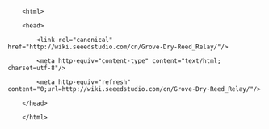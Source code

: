 <!DOCTYPE html>
        <html>
        <head>
            <link rel="canonical" href="http://wiki.seeedstudio.com/cn/Grove-Dry-Reed_Relay/"/>
            <meta http-equiv="content-type" content="text/html; charset=utf-8"/>
            <meta http-equiv="refresh" content="0;url=http://wiki.seeedstudio.com/cn/Grove-Dry-Reed_Relay/"/>
        </head>
        </html>